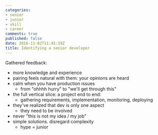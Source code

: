 ```yaml
---
categories:
- senior
- junior
- skill
- career
comments: true
published: false
date: 2016-11-02T11:41:19Z
title: Identifying a senior developer
---
```


Gathered feedback:

  * more knowledge and experience
  * pairing feels natural with them: your opinions are heard
  * calm when you have production issues
      - from "ohhhh hurry" to "we'll get through this"
  * the full vertical slice: a project end to end:
      - gathering requirements, implementation, monitoring, deploying
  * they've realized that dev is only one aspect
      - they need to be involved
  * never "this is not my idea / my job"
  * simple solutions. disregard complexity
      - hype = junior

